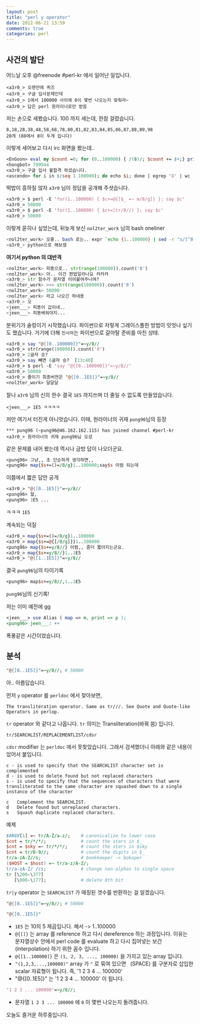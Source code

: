 ```yaml
---
layout: post
title: "perl y operator"
date: 2012-06-21 13:59
comments: true
categories: perl
---
```


## 사건의 발단 ##

어느날 오후 @freenode #perl-kr 에서 일어난 일입니다.

```
<a3r0_> 오랜만에 퀴즈
<a3r0_> 구글 입사문제인데
<a3r0_> 1에서 100000 사이에 8이 몇번 나오는지 맞춰라~
<a3r0_> 답은 perl 원라이너로만 받음
```

저는 손으로 세봤습니다. 100 까지 세는데, 한참 걸렸습니다.

```
8,18,28,38,48,58,68,78,80,81,82,83,84,85,86,87,88,89,98 
20개 (88에서 8이 두개 입니다)
```

이렇게 세어보고 다시 irc 화면을 봤는데..


```perl
<EnGoon> eval my $count =0; for (0..100000) { /(8)/; $count += $+;} print $count;
<hongbot> 799944
<a3r0_> 구글 입사 불합격 하셨습니다.
<ascendo> for i in $(seq 1 100000); do echo $i; done | egrep '8' | wc -l # syntax error
```

떡밥이 흥하질 않자 `a3r0` 님이 정답을 공개해 주셧습니다.

```perl
<a3r0_> $ perl -E 'for(1..100000) { $c+=@{[$_ =~ m/8/g]} }; say $c'
<a3r0_> 50000
<a3r0_> $ perl -E 'for(1..100000) { $c+=(tr/8//) }; say $c'
<a3r0_> 50000
```

이렇게 묻히나 싶었는데, 뒤늦게 보신 `nol2ter_work` 님의 bash oneliner

```bash
<nol2ter_work> 오홍.. bash 로는.. expr `echo {1..100000} | sed -r "s/[^8]//g" | wc -m` - 1 로 되네영..
<a3r0_> python으로 해보셈
```

**여기서 python 의 대반격**

```python
<nol2ter_work> 피똥으로.. str(range(100000)).count('8')
<nol2ter_work> 아.. 이건 편법일라나요 캬캬캬
<a3r0_> str 함수가 문자열 이어붙여주나여?
<nol2ter_work> >>> str(range(100000)).count('8')
<nol2ter_work> 50000
<nol2ter_work> 라고 나오긴 하네용
<a3r0_> 오
<jeen___> 피똥이 갑이네..
<jeen___> 피똥배워야지...
```

분위기가 술렁이기 시작했습니다.
파이썬으로 저렇게 그레이스풀한 방법이 잇엇나 싶기도 했습니다.
거기에 더해 `진사마`는 파이썬으로 갈아탈 준비를 마친 상태.

```perl
<a3r0_> say "@{[0..100000]}"=~y/8//
<a3r0_> str(range(100000)).count('8')
<a3r0_> 2글자 승?
<a3r0_> say 빼면 6글자 승?  [13:40]
<a3r0_> $ perl -E 'say "@{[0..100000]}"=~y/8//'
<a3r0_> 50000
<a3r0_> 줄이기 최종버젼은 "@{[0..1E5]}"=~y/8//
<nol2ter_work> 달달달
```

찰나 `a3r0` 님의 신의 한수
결국 `1E5` 까지쓰며 더 줄일 수 없도록 만들었습니다.

```
<jeen___> 1E5 ㅋㅋㅋㅋ
```

저만 여기서 터진게 아니엇습니다.
이때, 원라이너의 귀재 `pung96`님의 등장

```
*** pung96 (~pung96@46.162.162.115) has joined channel #perl-kr
<a3r0_> 원라이너의 귀재 pung96님 오셨
```

같은 문제를 내어 봤는데 역시나 금방 답이 나오더군요.

```perl
<pung96> 그냥,, 초 단순하게 생각하면,,
<pung96> map{$s+=()=/8/g}1..100000;say$s 이럼 되는데
```

이쯤에서 짧은 답안 공개

```perl
<a3r0_> "@{[0..1E5]}"=~y/8//
<pung96> 헐,
<pung96> 1E5 ...
```

ㅋㅋㅋ `1E5`

계속되는 덕질

```perl
<a3r0_> map{$s+=()=/8/g}1..100000
<a3r0_> map{$s+=@{[/8/g]}}1..100000
<pung96> map{$s+=y/8//} 이럼,, 좀더 짧아지는군요.
<a3r0_> map{$s+=y/8//}1..1E5
<a3r0_> "@{[1..1E5]}"=~y/8//
```

결국 `pung96`님의 타이기록

```perl
<pung96> map$s+=y/8//,1..1E5
```

`pung96`님의 신기록!

저는 이미 예전에 gg

```perl
<jeen___> use Alias ( map => m, print => p );
<pung96> jeen___: ++
```

폭풍같은 시간이었습니다.



## 분석 ##

```perl
"@{[0..1E5]}"=~y/8//; # 50000
```

아.. 아릅답습니다.

먼저 `y` operator 를 `perldoc` 에서 찾아보면,

`The transliteration operator. Same as tr///. See Quote and Quote-like Operators in perlop.`

`tr` operator 와 같다고 나옵니다.
`tr` 의미는 Transliteration(바꿔 씀) 입니다.

```
tr/SEARCHLIST/REPLACEMENTLIST/cdsr
```

`cdsr` modifier 는 `perldoc` 에서 못찾았습니다.
그래서 검색했더니 아래와 같은 내용이 있어서 붙입니다.

```
c - is used to specify that the SEARCHLIST character set is complemented
d - is used to delete found but not replaced characters
s - is used to specify that the sequences of characters that were transliterated to the same character are squashed down to a single
instance of the character

c	Complement the SEARCHLIST.
d	Delete found but unreplaced characters.
s	Squash duplicate replaced characters.
```

예제

```perl
$ARGV[1] =~ tr/A-Z/a-z/;    # canonicalize to lower case 
$cnt = tr/*/*/;             # count the stars in $_ 
$cnt = $sky =~ tr/*/*/;     # count the stars in $sky 
$cnt = tr/0-9//;            # count the digits in $_ 
tr/a-zA-Z//s;               # bookkeeper -> bokeper 
($HOST = $host) =~ tr/a-z/A-Z/; 
tr/a-zA-Z/ /cs;             # change non-alphas to single space 
tr [\200-\377] 
   [\000-\177];             # delete 8th bit
```

`tr|y` operator 는 `SEARCHLIST` 가 매칭된 갯수를 반환하는 걸
알겠습니다.

```perl
"@{[0..1E5]}"=~y/8//; # 50000
```

```perl
"@{[0..1E5]}"
```

- `1E5` 는 10의 5 제곱입니다. 해서 -> 1..100000
- `@{[]}` 는 array 를 reference 하고 다시 dereference 하는 과정입니다.
  이유는 문자열상수 안에서 perl code 를 evaluate 하고 다시 집어넣는
  보간(interpolation) 하기 위한 꼼수 입니다.
- `@{[1..100000]}` 은 `(1, 2, 3, ..., 100000)` 을 가지고 있는 array
  입니다.
- `"(1,2,3,...,100000)"` array 가 `"` 로 묶여 있으면 ` `(SPACE) 를
  구분자로 삽입한 scalar 자료형이 됩니다. 즉, '1 2 3 4 ... 100000'
- "@{[0..1E5]}" 는 '1 2 3 4 ... 100000' 이 됩니다.

```perl
'1 2 3 ... 100000'=~y/8//;
```

- 문자열 `1 2 3 ... 100000` 에 `8` 이 몇번 나오는지 돌려줍니다.


오늘도 즐거운 하루중입니다.
